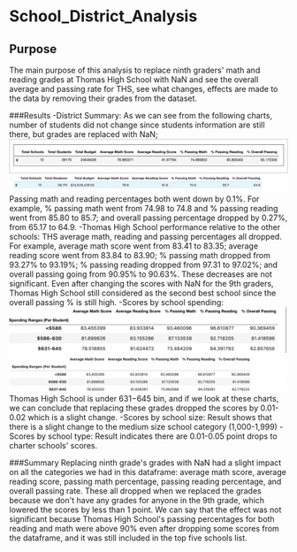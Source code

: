 # School_District_Analysis
## Purpose
The main purpose of this analysis to replace ninth graders' math and reading grades at Thomas High School with NaN and see the overall average and passing rate for THS, see what changes, effects are made to the data by removing their grades from the dataset.

###Results
-District Summary: As we can see from the following charts, number of students did not change since students information are still there, but grades are replaced with NaN; ![original district summary](https://github.com/dilnigar1007/School_District_Analysis/blob/main/Resources/original%20district%20summary.png)
![adjusted district summary](https://github.com/dilnigar1007/School_District_Analysis/blob/main/Resources/adjusted%20district%20summary.png) Passing math and reading percentages both went down by 0.1%. For example, % passing math went from 74.98 to 74.8 and % passing reading went from 85.80 to 85.7; and overall passing percentage dropped by 0.27%, from 65.17 to 64.9. 
-Thomas High School performance relative to the other schools: THS average math, reading and passing percentages all dropped. For example, average math score went from 83.41 to 83.35; average reading score went from 83.84 to 83.90; % passing math dropped from 93.27% to 93.19%; % passing reading dropped from 97.31 to 97.02%; and overall passing going from 90.95% to 90.63%. These decreases are not significant. Even after changing the scores with NaN for the 9th graders, Thomas High School still considered as the second best school since the overall passing % is still high. 
-Scores by school spending: ![original spending summary](https://github.com/dilnigar1007/School_District_Analysis/blob/main/Resources/original%20spending%20summary.png)
![adjusted spending summary](https://github.com/dilnigar1007/School_District_Analysis/blob/main/Resources/adjusted%20spending%20summary.png)
Thomas High School is under $631-$645 bin, and if we look at these charts, we can conclude that replacing these grades dropped the scores by 0.01-0.02 which is a slight change. 
-Scores by school size: Result shows that there is a slight change to the medium size school category (1,000-1,999)
-Scores by school type: Result indicates there are 0.01-0.05 point drops to charter schools' scores.

###Summary
Replacing ninth grade's grades with NaN had a slight impact on all the categories we had in this dataframe: average math score, average reading score, passing math percentage, passing reading percentage, and overall passing rate. These all dropped when we replaced the grades because we don't have any grades for anyone in the 9th grade, which lowered the scores by less than 1 point. We can say that the effect was not significant because Thomas High School's passing percentages for both reading and math were above 90% even after dropping some scores from the dataframe, and it was still included in the top five schools list. 
